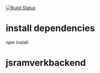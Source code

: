 [![Build Status](https://travis-ci.com/Hatooz/jsramverkbackend.svg?branch=master)](https://travis-ci.com/Hatooz/jsramverkbackend)
# install dependencies
npm install
# jsramverkbackend
